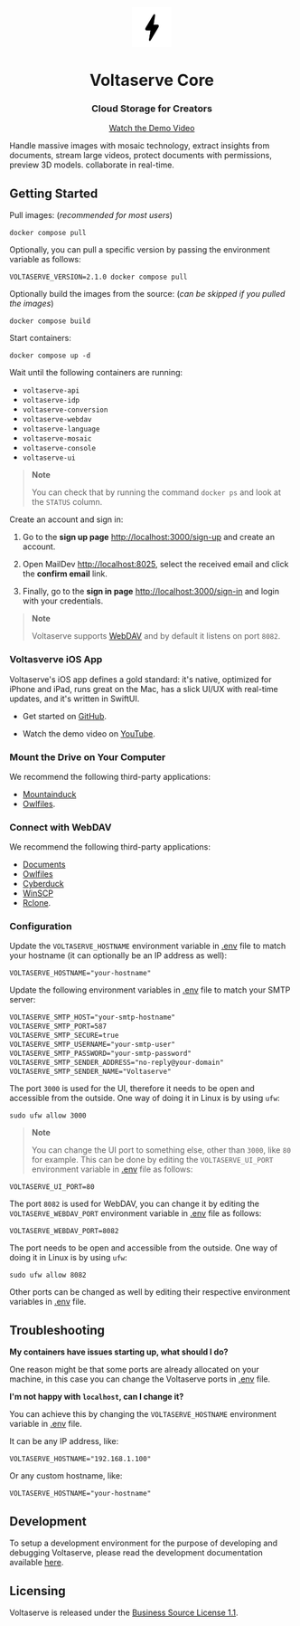 <!-- markdownlint-disable MD033 MD041 -->
<p align="center">
  <img height="70" src=".assets/brand.svg"/>
  <h1 align="center">Voltaserve Core</h1>
</p>

<h3 align="center">Cloud Storage for Creators</h2>

<p align="center">
<a href="https://youtu.be/Uf3EWb2hDfs?feature=shared">Watch the Demo Video</a>
</p>

Handle massive images with mosaic technology, extract insights from documents, stream large videos, protect documents with permissions, preview 3D models. collaborate in real-time.

## Getting Started

Pull images: (_recommended for most users_)

```shell
docker compose pull
```

Optionally, you can pull a specific version by passing the environment variable as follows:

```shell
VOLTASERVE_VERSION=2.1.0 docker compose pull
```

Optionally build the images from the source: (_can be skipped if you pulled the images_)

```shell
docker compose build
```

Start containers:

```shell
docker compose up -d
```

Wait until the following containers are running:

- `voltaserve-api`
- `voltaserve-idp`
- `voltaserve-conversion`
- `voltaserve-webdav`
- `voltaserve-language`
- `voltaserve-mosaic`
- `voltaserve-console`
- `voltaserve-ui`

> **Note**
>
> You can check that by running the command `docker ps` and look at the `STATUS` column.

Create an account and sign in:

1. Go to the **sign up page** <http://localhost:3000/sign-up> and create an account.

2. Open MailDev <http://localhost:8025>, select the received email and click the **confirm email** link.

3. Finally, go to the **sign in page** <http://localhost:3000/sign-in> and login with your credentials.

> **Note**
>
> Voltaserve supports [WebDAV](https://en.wikipedia.org/wiki/WebDAV) and by default it listens on port `8082`.

### Voltasverve iOS App

Voltaserve's iOS app defines a gold standard: it's native, optimized for iPhone and iPad, runs great on the Mac, has a slick UI/UX with real-time updates, and it's written in SwiftUI.

- Get started on [GitHub](https://github.com/kouprlabs/voltaserve-ios).

- Watch the demo video on [YouTube](https://youtu.be/RpHp0OEa_o8?feature=shared).

### Mount the Drive on Your Computer

We recommend the following third-party applications:

- [Mountainduck](https://mountainduck.io)
- [Owlfiles](https://www.skyjos.com/owlfiles).

### Connect with WebDAV

We recommend the following third-party applications:

- [Documents](https://readdle.com/documents)
- [Owlfiles](https://www.skyjos.com/owlfiles)
- [Cyberduck](https://cyberduck.io)
- [WinSCP](https://winscp.net)
- [Rclone](https://rclone.org/webdav).

### Configuration

Update the `VOLTASERVE_HOSTNAME` environment variable in [.env](.env) file to match your hostname (it can optionally be an IP address as well):

```properties
VOLTASERVE_HOSTNAME="your-hostname"
```

Update the following environment variables in [.env](.env) file to match your SMTP server:

```properties
VOLTASERVE_SMTP_HOST="your-smtp-hostname"
VOLTASERVE_SMTP_PORT=587
VOLTASERVE_SMTP_SECURE=true
VOLTASERVE_SMTP_USERNAME="your-smtp-user"
VOLTASERVE_SMTP_PASSWORD="your-smtp-password"
VOLTASERVE_SMTP_SENDER_ADDRESS="no-reply@your-domain"
VOLTASERVE_SMTP_SENDER_NAME="Voltaserve"
```

The port `3000` is used for the UI, therefore it needs to be open and accessible from the outside. One way of doing it in Linux is by using `ufw`:

```shell
sudo ufw allow 3000
```

> **Note**
>
> You can change the UI port to something else, other than `3000`, like `80` for example. This can be done by editing the `VOLTASERVE_UI_PORT` environment variable in [.env](.env) file as follows:

```properties
VOLTASERVE_UI_PORT=80
```

The port `8082` is used for WebDAV, you can change it by editing the `VOLTASERVE_WEBDAV_PORT` environment variable in [.env](.env) file as follows:

```properties
VOLTASERVE_WEBDAV_PORT=8082
```

The port needs to be open and accessible from the outside. One way of doing it in Linux is by using `ufw`:

```shell
sudo ufw allow 8082
```

Other ports can be changed as well by editing their respective environment variables in [.env](.env) file.

## Troubleshooting

**My containers have issues starting up, what should I do?**

One reason might be that some ports are already allocated on your machine, in this case you can change the Voltaserve ports in [.env](.env) file.

**I'm not happy with `localhost`, can I change it?**

You can achieve this by changing the `VOLTASERVE_HOSTNAME` environment variable in [.env](.env) file.

It can be any IP address, like:

```properties
VOLTASERVE_HOSTNAME="192.168.1.100"
```

Or any custom hostname, like:

```properties
VOLTASERVE_HOSTNAME="your-hostname"
```

## Development

To setup a development environment for the purpose of developing and debugging Voltaserve, please read the development documentation available [here](DEVELOPMENT.md).

## Licensing

Voltaserve is released under the [Business Source License 1.1](LICENSE).
